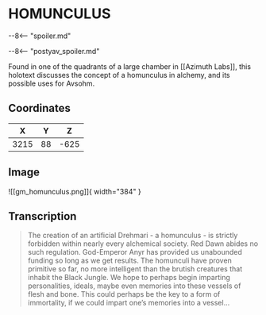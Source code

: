 # HOMUNCULUS

--8<-- "spoiler.md"

--8<-- "postyav_spoiler.md"

Found in one of the quadrants of a large chamber in [[Azimuth Labs]], this holotext discusses the concept of a homunculus in alchemy, and its possible uses for Avsohm.

## Coordinates
| **X** | **Y** | **Z** |
| :---: | :---: | :---: |
| 3215  |  88   | -625  |

## Image

![[gm_homunculus.png]]{ width="384" }

## Transcription
> The creation of an artificial Drehmari - a homunculus - is strictly forbidden within nearly every alchemical society. Red Dawn abides no such regulation. God-Emperor Anyr has provided us unabounded funding so long as we get results. The homunculi have proven primitive so far, no more intelligent than the brutish creatures that inhabit the Black Jungle. We hope to perhaps begin imparting personalities, ideals, maybe even memories into these vessels of flesh and bone. This could perhaps be the key to a form of immortality, if we could impart one’s memories into a vessel…
